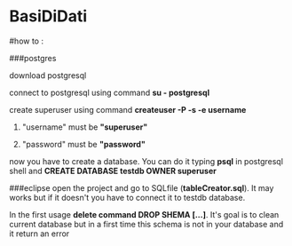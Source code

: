 # BasiDiDati

#how to :

###postgres

  download postgresql 
  
  connect to postgresql using command  **su - postgresql**
  
  create superuser using command **createuser -P -s -e username**
  
  1. "username" must be **"superuser"**
  
  2. "password" must be **"password"**

now you have to create a database. You can do it typing **psql** in postgresql shell and **CREATE DATABASE testdb OWNER superuser**

###eclipse
open the project and go to SQLfile (**tableCreator.sql**). It may works but if it doesn't you have to connect it to testdb database.

In the first usage **delete command DROP SHEMA [...]**. It's goal is to clean current database but in a first time this schema is not in your database and it return an error
